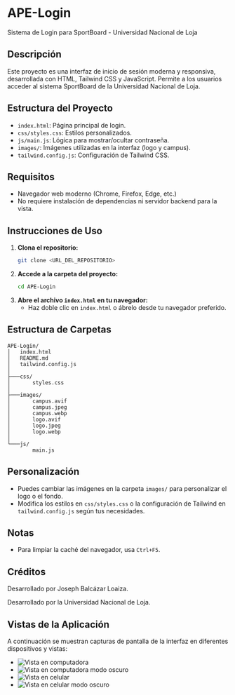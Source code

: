 # APE-Login


Sistema de Login para SportBoard - Universidad Nacional de Loja


## Descripción

Este proyecto es una interfaz de inicio de sesión moderna y responsiva, desarrollada con HTML, Tailwind CSS y JavaScript. Permite a los usuarios acceder al sistema SportBoard de la Universidad Nacional de Loja.

## Estructura del Proyecto

- `index.html`: Página principal de login.
- `css/styles.css`: Estilos personalizados.
- `js/main.js`: Lógica para mostrar/ocultar contraseña.
- `images/`: Imágenes utilizadas en la interfaz (logo y campus).
- `tailwind.config.js`: Configuración de Tailwind CSS.

## Requisitos

- Navegador web moderno (Chrome, Firefox, Edge, etc.)
- No requiere instalación de dependencias ni servidor backend para la vista.

## Instrucciones de Uso

1. **Clona el repositorio:**
   ```sh
   git clone <URL_DEL_REPOSITORIO>
   ```
2. **Accede a la carpeta del proyecto:**
   ```sh
   cd APE-Login
   ```
3. **Abre el archivo `index.html` en tu navegador:**
   - Haz doble clic en `index.html` o ábrelo desde tu navegador preferido.

## Estructura de Carpetas

```
APE-Login/
│   index.html
│   README.md
│   tailwind.config.js
│
├───css/
│       styles.css
│
├───images/
│       campus.avif
│       campus.jpeg
│       campus.webp
│       logo.avif
│       logo.jpeg
│       logo.webp
│
└───js/
        main.js
```

## Personalización
- Puedes cambiar las imágenes en la carpeta `images/` para personalizar el logo o el fondo.
- Modifica los estilos en `css/styles.css` o la configuración de Tailwind en `tailwind.config.js` según tus necesidades.

## Notas
- Para limpiar la caché del navegador, usa `Ctrl+F5`.

## Créditos
Desarrollado por Joseph Balcázar Loaiza.


Desarrollado por la Universidad Nacional de Loja.

## Vistas de la Aplicación

A continuación se muestran capturas de pantalla de la interfaz en diferentes dispositivos y vistas:

- ![Vista en computadora](images/imagen1_vistacompu.png)
- ![Vista en computadora modo oscuro](images/imagen2_vistacompuoscuro.png)
- ![Vista en celular](images/imagen3_vistacelu.png)
- ![Vista en celular modo oscuro](images/imagen4_vistaceluoscuro.png)
